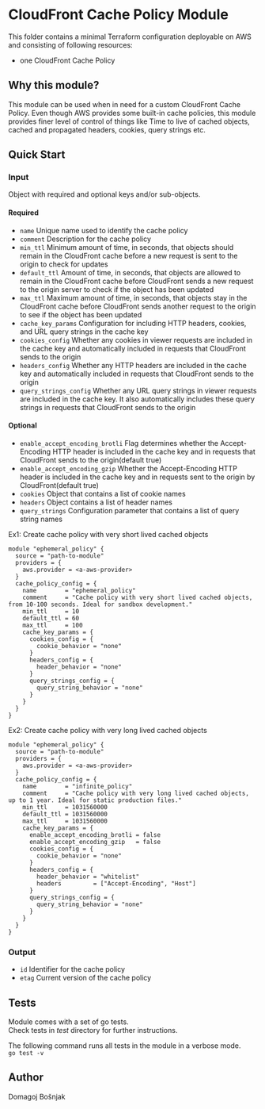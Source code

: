 # CloudFront Cache Policy Module

This folder contains a minimal Terraform configuration deployable on AWS and consisting of following resources:

- one CloudFront Cache Policy

## Why this module?

This module can be used when in need for a custom CloudFront Cache Policy. Even though AWS provides some built-in cache policies, this module provides finer level of control of things like Time to live of cached objects, cached and propagated headers, cookies, query strings etc.


## Quick Start

### Input

Object with required and optional keys and/or sub-objects.

#### Required

- `name`         Unique name used to identify the cache policy
- `comment`      Description for the cache policy
- `min_ttl`      Minimum amount of time, in seconds, that objects should remain in the CloudFront cache before a new request is sent to the origin to check for updates
- `default_ttl`  Amount of time, in seconds, that objects are allowed to remain in the CloudFront cache before CloudFront sends a new request to the origin server to check if the object has been updated
- `max_ttl`      Maximum amount of time, in seconds, that objects stay in the CloudFront cache before CloudFront sends another request to the origin to see if the object has been updated
- `cache_key_params` Configuration for including HTTP headers, cookies, and URL query strings in the cache key
- `cookies_config` Whether any cookies in viewer requests are included in the cache key and automatically included in requests that CloudFront sends to the origin
- `headers_config` Whether any HTTP headers are included in the cache key and automatically included in requests that CloudFront sends to the origin
- `query_strings_config` Whether any URL query strings in viewer requests are included in the cache key. It also automatically includes these query strings in requests that CloudFront sends to the origin

#### Optional

- `enable_accept_encoding_brotli`  Flag determines whether the Accept-Encoding HTTP header is included in the cache key and in requests that CloudFront sends to the origin(default true)
- `enable_accept_encoding_gzip`   Whether the Accept-Encoding HTTP header is included in the cache key and in requests sent to the origin by CloudFront(default true)
- `cookies` Object that contains a list of cookie names
- `headers` Object contains a list of header names
- `query_strings` Configuration parameter that contains a list of query string names


Ex1: Create cache policy with very short lived cached objects

```
module "ephemeral_policy" {
  source = "path-to-module"
  providers = {
    aws.provider = <a-aws-provider>
  }
  cache_policy_config = {
    name        = "ephemeral_policy"
    comment     = "Cache policy with very short lived cached objects, from 10-100 seconds. Ideal for sandbox development."
    min_ttl     = 10
    default_ttl = 60
    max_ttl     = 100
    cache_key_params = {
      cookies_config = {
        cookie_behavior = "none"
      }
      headers_config = {
        header_behavior = "none"
      }
      query_strings_config = {
        query_string_behavior = "none"
      }
    }
  }
}
```

Ex2: Create cache policy with very long lived cached objects

```
module "ephemeral_policy" {
  source = "path-to-module"
  providers = {
    aws.provider = <a-aws-provider>
  }
  cache_policy_config = {
    name        = "infinite_policy"
    comment     = "Cache policy with very long lived cached objects, up to 1 year. Ideal for static production files."
    min_ttl     = 1031560000
    default_ttl = 1031560000
    max_ttl     = 1031560000
    cache_key_params = {
      enable_accept_encoding_brotli = false
      enable_accept_encoding_gzip   = false
      cookies_config = {
        cookie_behavior = "none"
      }
      headers_config = {
        header_behavior = "whitelist"
        headers         = ["Accept-Encoding", "Host"]
      }
      query_strings_config = {
        query_string_behavior = "none"
      }
    }
  }
}
```


### Output

- `id` Identifier for the cache policy
- `etag` Current version of the cache policy


## Tests

Module comes with a set of go tests.  
Check tests in *test* directory for further instructions.

The following command runs all tests in the module in a verbose mode.  
`go test -v`


## Author

Domagoj Bošnjak